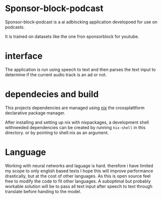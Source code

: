 # Sponsor-block-podcast

Sponsor-block-podcast is a ai adblocking application developoed for use on podcasts.

It is trained on datasets like the one fron sponsorblock for youtube. 



# interface 

The application is run using speech to text and then parses the text input to determine if the current audio track is an ad or not. 




# dependecies and build

This projects dependencies are managed using [nix](https://nixos.org/download#nix-more) the crossplattform declarative package manager.

After installing and setting up nix with nixpackages, a development shell withneeded dependencies can be created by running ``ǹix-shell`` in this directory. or by pointing to shell.nix as an argument. 





# Language

Working with neural networks and laguage is hard.
therefore i have limited my scope to only english based texts
I hope this will improve performance drastically, but at the cost of other languages.
As this is open source feel free to modify the code to fit other languages. 
A suboptimal but probably workable solution will be to pass all text input after speech to text through translate before handing to the model.
